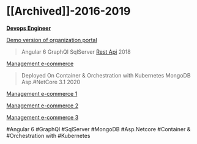 # [[Archived]]-2016-2019

**[Devops Engineer](../devops/Devops.md)**

<a href="https://www.aparat.com/v/oFXJQ" target="_blank">Demo version of organization portal</a>
>
> Angular 6
> GraphQl
> SqlServer
> [Rest Api](https://arman-riazi-science.medium.com/summary-soap-vs-rest-636edb436844)
> 2018


<a href="https://www.aparat.com/v/1nJOd" target="_blank">Management e-commerce</a>
>
> Deployed On Container & Orchestration with Kubernetes
> MongoDB
> Asp.#NetCore 3.1
> 2020

<a href="https://www.aparat.com/v/PIyou" target="_blank">Management e-commerce 1</a>

<a href="https://www.aparat.com/v/btoke" target="_blank">Management e-commerce 2</a>


<a href="https://www.aparat.com/v/d38zR" target="_blank">Management e-commerce 3</a>

#Angular 6
#GraphQl
#SqlServer
#MongoDB
#Asp.Netcore
#Container & #Orchestration with #Kubernetes
